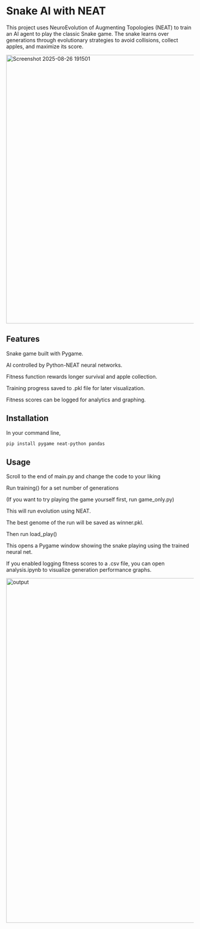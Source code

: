 # Snake AI with NEAT

This project uses NeuroEvolution of Augmenting Topologies (NEAT) to train an AI agent to play the classic Snake game. The snake learns over generations through evolutionary strategies to avoid collisions, collect apples, and maximize its score.

<img width="941" height="722" alt="Screenshot 2025-08-26 191501" src="https://github.com/user-attachments/assets/a395925e-3902-4a32-aec2-7fa4d38f2a4b" />

## Features

Snake game built with Pygame.

AI controlled by Python-NEAT neural networks.

Fitness function rewards longer survival and apple collection.

Training progress saved to .pkl file for later visualization.

Fitness scores can be logged for analytics and graphing.

## Installation

In your command line, 

``` bash
pip install pygame neat-python pandas
```

## Usage

Scroll to the end of main.py and change the code to your liking

Run training() for a set number of generations

(If you want to try playing the game yourself first, run game_only.py)

This will run evolution using NEAT.

The best genome of the run will be saved as winner.pkl.

Then run load_play()

This opens a Pygame window showing the snake playing using the trained neural net.

If you enabled logging fitness scores to a .csv file, you can open analysis.ipynb to visualize generation performance graphs.

<img width="1839" height="926" alt="output" src="https://github.com/user-attachments/assets/9dd18ca7-26e5-4900-848b-c4ee83490498" />


